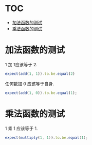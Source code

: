# TOC
   - [加法函数的测试](#)
   - [乘法函数的测试](#)
<a name=""></a>
 
<a name=""></a>
# 加法函数的测试
1 加 1应该等于 2.

```js
expect(add(1, 1)).to.be.equal(2)
```

任何数加 0 应该等于自身.

```js
expect(add(1, 0)).to.be.equal(1);
```

<a name=""></a>
# 乘法函数的测试
1 乘 1 应该等于 1.

```js
expect(multiply(1, 1)).to.be.equal(1);
```

